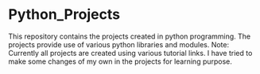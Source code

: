 # Python_Projects
This repository contains the projects created in python programming.
The projects provide use of various python libraries and modules.
Note: Currently all projects are created using various tutorial links. I have tried to make some changes of my own in the projects for learning purpose.
